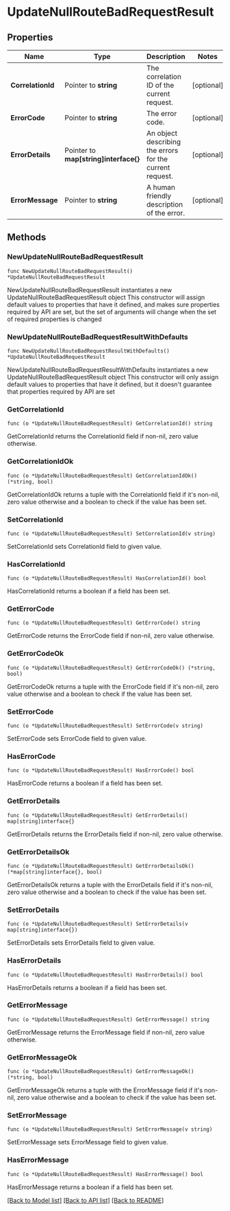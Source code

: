 # UpdateNullRouteBadRequestResult

## Properties

Name | Type | Description | Notes
------------ | ------------- | ------------- | -------------
**CorrelationId** | Pointer to **string** | The correlation ID of the current request. | [optional] 
**ErrorCode** | Pointer to **string** | The error code. | [optional] 
**ErrorDetails** | Pointer to **map[string]interface{}** | An object describing the errors for the current request. | [optional] 
**ErrorMessage** | Pointer to **string** | A human friendly description of the error. | [optional] 

## Methods

### NewUpdateNullRouteBadRequestResult

`func NewUpdateNullRouteBadRequestResult() *UpdateNullRouteBadRequestResult`

NewUpdateNullRouteBadRequestResult instantiates a new UpdateNullRouteBadRequestResult object
This constructor will assign default values to properties that have it defined,
and makes sure properties required by API are set, but the set of arguments
will change when the set of required properties is changed

### NewUpdateNullRouteBadRequestResultWithDefaults

`func NewUpdateNullRouteBadRequestResultWithDefaults() *UpdateNullRouteBadRequestResult`

NewUpdateNullRouteBadRequestResultWithDefaults instantiates a new UpdateNullRouteBadRequestResult object
This constructor will only assign default values to properties that have it defined,
but it doesn't guarantee that properties required by API are set

### GetCorrelationId

`func (o *UpdateNullRouteBadRequestResult) GetCorrelationId() string`

GetCorrelationId returns the CorrelationId field if non-nil, zero value otherwise.

### GetCorrelationIdOk

`func (o *UpdateNullRouteBadRequestResult) GetCorrelationIdOk() (*string, bool)`

GetCorrelationIdOk returns a tuple with the CorrelationId field if it's non-nil, zero value otherwise
and a boolean to check if the value has been set.

### SetCorrelationId

`func (o *UpdateNullRouteBadRequestResult) SetCorrelationId(v string)`

SetCorrelationId sets CorrelationId field to given value.

### HasCorrelationId

`func (o *UpdateNullRouteBadRequestResult) HasCorrelationId() bool`

HasCorrelationId returns a boolean if a field has been set.

### GetErrorCode

`func (o *UpdateNullRouteBadRequestResult) GetErrorCode() string`

GetErrorCode returns the ErrorCode field if non-nil, zero value otherwise.

### GetErrorCodeOk

`func (o *UpdateNullRouteBadRequestResult) GetErrorCodeOk() (*string, bool)`

GetErrorCodeOk returns a tuple with the ErrorCode field if it's non-nil, zero value otherwise
and a boolean to check if the value has been set.

### SetErrorCode

`func (o *UpdateNullRouteBadRequestResult) SetErrorCode(v string)`

SetErrorCode sets ErrorCode field to given value.

### HasErrorCode

`func (o *UpdateNullRouteBadRequestResult) HasErrorCode() bool`

HasErrorCode returns a boolean if a field has been set.

### GetErrorDetails

`func (o *UpdateNullRouteBadRequestResult) GetErrorDetails() map[string]interface{}`

GetErrorDetails returns the ErrorDetails field if non-nil, zero value otherwise.

### GetErrorDetailsOk

`func (o *UpdateNullRouteBadRequestResult) GetErrorDetailsOk() (*map[string]interface{}, bool)`

GetErrorDetailsOk returns a tuple with the ErrorDetails field if it's non-nil, zero value otherwise
and a boolean to check if the value has been set.

### SetErrorDetails

`func (o *UpdateNullRouteBadRequestResult) SetErrorDetails(v map[string]interface{})`

SetErrorDetails sets ErrorDetails field to given value.

### HasErrorDetails

`func (o *UpdateNullRouteBadRequestResult) HasErrorDetails() bool`

HasErrorDetails returns a boolean if a field has been set.

### GetErrorMessage

`func (o *UpdateNullRouteBadRequestResult) GetErrorMessage() string`

GetErrorMessage returns the ErrorMessage field if non-nil, zero value otherwise.

### GetErrorMessageOk

`func (o *UpdateNullRouteBadRequestResult) GetErrorMessageOk() (*string, bool)`

GetErrorMessageOk returns a tuple with the ErrorMessage field if it's non-nil, zero value otherwise
and a boolean to check if the value has been set.

### SetErrorMessage

`func (o *UpdateNullRouteBadRequestResult) SetErrorMessage(v string)`

SetErrorMessage sets ErrorMessage field to given value.

### HasErrorMessage

`func (o *UpdateNullRouteBadRequestResult) HasErrorMessage() bool`

HasErrorMessage returns a boolean if a field has been set.


[[Back to Model list]](../README.md#documentation-for-models) [[Back to API list]](../README.md#documentation-for-api-endpoints) [[Back to README]](../README.md)


